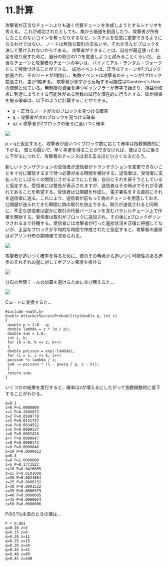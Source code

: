 # 11.計算

攻撃者が正当なチェーンよりも速く代替チェーンを生成しようとするシナリオを考える。
これが成功されたとしても、無から価値を創造したり、攻撃者が所有したことのないコインを奪ったりするなど、システムを任意に変更できるようになるわけではない。
ノードは無効な取引の支払いや、それを含んだブロックを決して受け入れないからである。
攻撃者ができることは、自分が最近使ったお金を取り戻すために、自分の取引の1つを変更しようと試みることくらいだ。
正当なチェーンと攻撃者のチェーンの争いは、バイノミアル・ランダム・ウォークとして特徴づけることができる。
成功イベントは、正当なチェーンが1ブロック拡張され、そのリードが1増加し、失敗イベントは攻撃者のチェーンが1ブロック拡張され、差が1縮まる。
攻撃者が赤字から反転する可能性はGamblers's Ruinの問題と似ている。無制限の資金を持つギャンブラーが赤字で始まり、損益分岐点に到達しようとする可能性がある無数の試行を潜在的に行うとする。彼が損害を被る確率は、以下のように計算することができる。

- p = 正当なノードが次のブロックを見つける確率
- q = 攻撃者が次のブロックを見つける確率
- qz = 攻撃者がZブロックの後ろに追いつく確率

<img src="https://latex.codecogs.com/gif.latex?q_{z}=\begin{Bmatrix}&space;1&space;&&space;if&space;p&space;\leq&space;q\\&space;(q|p)^{z}&space;&&space;if&space;p&space;>&space;q&space;\end{Bmatrix}" />


p > qと仮定すると、攻撃者が追いつくブロック数に応じて確率は指数関数的に下がる。
彼との闘いで、早く幸運を得ることができなければ、彼はさらに後ろに下がるにつれて、攻撃者のチャンスは消え去るほど小さくなるだろう。

新しいトランザクションの受信者が送信者がトランザクションを変更できないことを十分に確信するまで待つ必要がある時間を検討する。送信者は、受信者に支払ったとしばらくの間信じさせるようにした後、自分にそれを戻そうとしていると仮定する。受信者には警告が表示されますが、送信者はその時点でそれが手遅れであることを希望する。受信者は公開鍵を作成し、電子署名をする直前にそれを送信者に送る。これにより、送信者が前もって偽のチェーンを用意しておき、公開鍵が送られてきた瞬間に偽の取引を防止できる。取引が送信されると同時に、不正な送信者は密かに取引の代替バージョンを含むパラレルチェーン上で作業を開始する。受信者は取引がブロックに追加され、その後にzブロックがリンクされるまで待機する。受信者には攻撃者が行った進捗状況を正確に把握してないが、正当なブロックが平均的な時間で作成されたと仮定すると、攻撃者の進捗はポアソン分布の期待値で求められる。


<img src="https://latex.codecogs.com/gif.latex?\lambda&space;=&space;z\frac{q}{p}" />

攻撃者が追いつく確率を得るために、彼のその時点から追いつく可能性のある進歩のそれぞれの量に対してポアソン密度を掛ける

<img src="https://latex.codecogs.com/gif.latex?\sum_{k=0}^{\infty&space;}\frac{\lambda&space;^{k}e&space;^{-\lambda}}{k!}\cdot&space;\begin{Bmatrix}&space;(q|p)^{(z-k)}&space;&&space;if&space;k\leq&space;z\\&space;1&space;&&space;if&space;k>&space;z&space;\end{Bmatrix}" />

分布の無限テールの加算を避けるために並び替えると...

<img src="https://latex.codecogs.com/gif.latex?1-\sum_{k=0}^{z}\frac{\lambda&space;^{k}e&space;^{-\lambda}}{k!}(1-(q|p)^{(z-k)})" />


Cコードに変換すると...
```
#include <math.h>
double AttackerSuccessProbability(double q, int z)
{
 double p = 1.0 - q;
 double lambda = z * (q / p);
 double sum = 1.0;
 int i, k;
 for (k = 0; k <= z; k++)
 {
 double poisson = exp(-lambda);
 for (i = 1; i <= k; i++)
 poisson *= lambda / i;
 sum -= poisson * (1 - pow(q / p, z - k));
 }
 return sum;
}
```


いくつかの結果を実行すると、確率はzが増えるにしたがって指数関数的に低下することがわかる。

```
q=0.1
z=0 P=1.0000000
z=1 P=0.2045873
z=2 P=0.0509779
z=3 P=0.0131722
z=4 P=0.0034552
z=5 P=0.0009137
z=6 P=0.0002428
z=7 P=0.0000647
z=8 P=0.0000173
z=9 P=0.0000046
z=10 P=0.0000012
q=0.3
z=0 P=1.0000000
z=5 P=0.1773523
z=10 P=0.0416605
z=15 P=0.0101008
z=20 P=0.0024804
z=25 P=0.0006132
z=30 P=0.0001522
z=35 P=0.0000379
z=40 P=0.0000095
z=45 P=0.0000024
z=50 P=0.0000006
```


Pの0.1％未満のときの値は...

```
P < 0.001
q=0.10 z=5
q=0.15 z=8
q=0.20 z=11
q=0.25 z=15
q=0.30 z=24
q=0.35 z=41
q=0.40 z=89
q=0.45 z=340
```